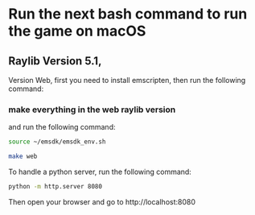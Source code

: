 # Run the next bash command to run the game on macOS

## Raylib Version 5.1,

Version Web, first you need to install emscripten, then run the following command:

### make everything in the web raylib version

and run the following command:

```bash
source ~/emsdk/emsdk_env.sh
```

```bash
make web
```

To handle a python server, run the following command:

```bash
python -m http.server 8080
```

Then open your browser and go to http://localhost:8080
